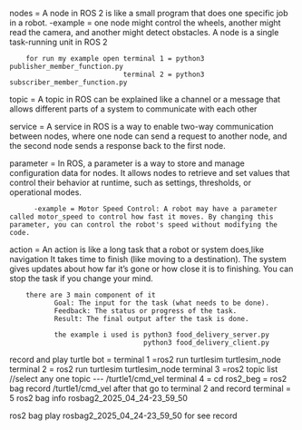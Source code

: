 nodes = A node in ROS 2 is like a small program that does one specific job in a robot.
       -example = one node might control the wheels, another might read the camera, and another might detect obstacles.
        A node is a single task-running unit in ROS 2 

        for run my example open terminal 1 = python3 publisher_member_function.py
                                terminal 2 = python3 subscriber_member_function.py

topic = A topic in ROS can be explained like a channel or a message that allows different parts of a system to communicate with each other

service = A service in ROS is a way to enable two-way communication between nodes, where one node can send a request to another node, and the second node sends a response back to the first node.

parameter = In ROS, a parameter is a way to store and manage configuration data for nodes. It allows nodes to retrieve and set values that control their behavior at runtime, such as settings, thresholds, or operational modes.

          -example = Motor Speed Control: A robot may have a parameter called motor_speed to control how fast it moves. By changing this parameter, you can control the robot's speed without modifying the code.

action = An action is like a long task that a robot or system does,like navigation
        It takes time to finish (like moving to a destination).
        The system gives updates about how far it’s gone or how close it is to finishing.
        You can stop the task if you change your mind.

        there are 3 main component of it 
               Goal: The input for the task (what needs to be done).
               Feedback: The status or progress of the task.
               Result: The final output after the task is done.

               the example i used is python3 food_delivery_server.py
                                     python3 food_delivery_client.py

record and play turtle bot =
terminal 1 =ros2 run turtlesim turtlesim_node 
terminal 2 = ros2 run turtlesim turtlesim_node 
terminal 3 =ros2 topic list                 //select any one topic --- /turtle1/cmd_vel
terminal 4 = cd ros2_beg = ros2 bag record /turtle1/cmd_vel
after that go to terminal 2 and record
terminal = 5 ros2 bag info rosbag2_2025_04_24-23_59_50

 ros2 bag play rosbag2_2025_04_24-23_59_50
 for see record
             
